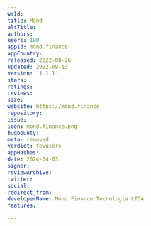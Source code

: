```yaml
---
wsId: 
title: Mond
altTitle: 
authors: 
users: 100
appId: mond.finance
appCountry: 
released: 2022-08-26
updated: 2022-09-13
version: '1.1.1'
stars: 
ratings: 
reviews: 
size: 
website: https://mond.finance
repository: 
issue: 
icon: mond.finance.png
bugbounty: 
meta: removed
verdict: fewusers
appHashes: 
date: 2024-04-03
signer: 
reviewArchive: 
twitter: 
social: 
redirect_from: 
developerName: Mond Finance Tecnologia LTDA
features: 

---
```


